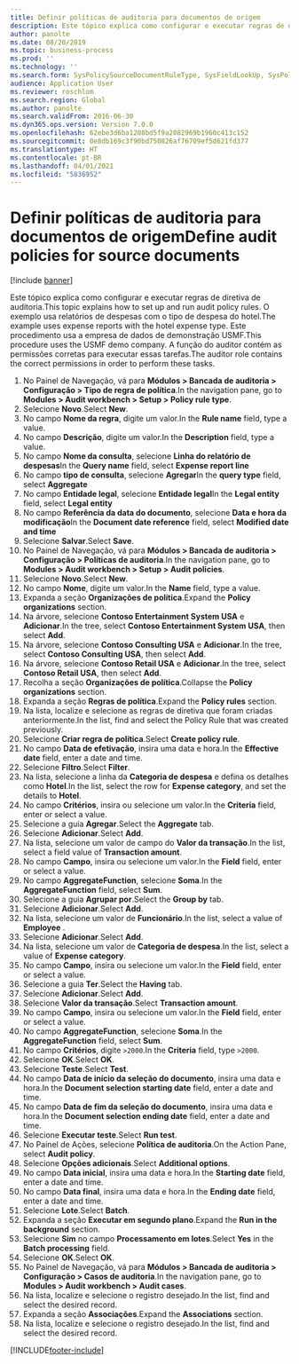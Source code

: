 ```yaml
---
title: Definir políticas de auditoria para documentos de origem
description: Este tópico explica como configurar e executar regras de diretiva de auditoria.
author: panolte
ms.date: 08/20/2019
ms.topic: business-process
ms.prod: ''
ms.technology: ''
ms.search.form: SysPolicySourceDocumentRuleType, SysFieldLookUp, SysPolicyListPage, SysPolicy, AuditPolicyRule, SysQueryForm, SysQueryFieldLookUp, AuditPolicyDateSelection, AuditPolicyAdditionalOption, BatchJob, CaseDetail
audience: Application User
ms.reviewer: roschlom
ms.search.region: Global
ms.author: panolte
ms.search.validFrom: 2016-06-30
ms.dyn365.ops.version: Version 7.0.0
ms.openlocfilehash: 62ebe3d6ba1208bd5f9a2082969b1960c413c152
ms.sourcegitcommit: 0e8db169c3f90bd750826af76709ef5d621fd377
ms.translationtype: HT
ms.contentlocale: pt-BR
ms.lasthandoff: 04/01/2021
ms.locfileid: "5836952"
---
```

# <a name="define-audit-policies-for-source-documents"></a><span data-ttu-id="3e39a-103">Definir políticas de auditoria para documentos de origem</span><span class="sxs-lookup"><span data-stu-id="3e39a-103">Define audit policies for source documents</span></span>

[!include [banner](../../includes/banner.md)]

<span data-ttu-id="3e39a-104">Este tópico explica como configurar e executar regras de diretiva de auditoria.</span><span class="sxs-lookup"><span data-stu-id="3e39a-104">This topic explains how to set up and run audit policy rules.</span></span> <span data-ttu-id="3e39a-105">O exemplo usa relatórios de despesas com o tipo de despesa do hotel.</span><span class="sxs-lookup"><span data-stu-id="3e39a-105">The example uses expense reports with the hotel expense type.</span></span> <span data-ttu-id="3e39a-106">Este procedimento usa a empresa de dados de demonstração USMF.</span><span class="sxs-lookup"><span data-stu-id="3e39a-106">This procedure uses the USMF demo company.</span></span> <span data-ttu-id="3e39a-107">A função do auditor contém as permissões corretas para executar essas tarefas.</span><span class="sxs-lookup"><span data-stu-id="3e39a-107">The auditor role contains the correct permissions in order to perform these tasks.</span></span>

1. <span data-ttu-id="3e39a-108">No Painel de Navegação, vá para **Módulos > Bancada de auditoria > Configuração > Tipo de regra de política**.</span><span class="sxs-lookup"><span data-stu-id="3e39a-108">In the navigation pane, go to **Modules > Audit workbench > Setup > Policy rule type**.</span></span>
2. <span data-ttu-id="3e39a-109">Selecione **Novo**.</span><span class="sxs-lookup"><span data-stu-id="3e39a-109">Select **New**.</span></span>
3. <span data-ttu-id="3e39a-110">No campo **Nome da regra**, digite um valor.</span><span class="sxs-lookup"><span data-stu-id="3e39a-110">In the **Rule name** field, type a value.</span></span>
4. <span data-ttu-id="3e39a-111">No campo **Descrição**, digite um valor.</span><span class="sxs-lookup"><span data-stu-id="3e39a-111">In the **Description** field, type a value.</span></span>
5. <span data-ttu-id="3e39a-112">No campo **Nome da consulta**, selecione **Linha do relatório de despesas**</span><span class="sxs-lookup"><span data-stu-id="3e39a-112">In the **Query name** field, select **Expense report line**</span></span>
6. <span data-ttu-id="3e39a-113">No campo **tipo de consulta**, selecione **Agregar**</span><span class="sxs-lookup"><span data-stu-id="3e39a-113">In the **query type** field, select **Aggregate**</span></span>
7. <span data-ttu-id="3e39a-114">No campo **Entidade legal**, selecione **Entidade legal**</span><span class="sxs-lookup"><span data-stu-id="3e39a-114">In the **Legal entity** field, select **Legal entity**</span></span>
8. <span data-ttu-id="3e39a-115">No campo **Referência da data do documento**, selecione **Data e hora da modificação**</span><span class="sxs-lookup"><span data-stu-id="3e39a-115">In the **Document date reference** field, select **Modified date and time**</span></span>
9. <span data-ttu-id="3e39a-116">Selecione **Salvar**.</span><span class="sxs-lookup"><span data-stu-id="3e39a-116">Select **Save**.</span></span>
10. <span data-ttu-id="3e39a-117">No Painel de Navegação, vá para **Módulos > Bancada de auditoria > Configuração > Políticas de auditoria**.</span><span class="sxs-lookup"><span data-stu-id="3e39a-117">In the navigation pane, go to **Modules > Audit workbench > Setup > Audit policies**.</span></span>
11. <span data-ttu-id="3e39a-118">Selecione **Novo**.</span><span class="sxs-lookup"><span data-stu-id="3e39a-118">Select **New**.</span></span>
12. <span data-ttu-id="3e39a-119">No campo **Nome**, digite um valor.</span><span class="sxs-lookup"><span data-stu-id="3e39a-119">In the **Name** field, type a value.</span></span>
13. <span data-ttu-id="3e39a-120">Expanda a seção **Organizações de política**.</span><span class="sxs-lookup"><span data-stu-id="3e39a-120">Expand the **Policy organizations** section.</span></span>
14. <span data-ttu-id="3e39a-121">Na árvore, selecione **Contoso Entertainment System USA** e **Adicionar**.</span><span class="sxs-lookup"><span data-stu-id="3e39a-121">In the tree, select **Contoso Entertainment System USA**, then select **Add**.</span></span>
15. <span data-ttu-id="3e39a-122">Na árvore, selecione **Contoso Consulting USA** e **Adicionar**.</span><span class="sxs-lookup"><span data-stu-id="3e39a-122">In the tree, select **Contoso Consulting USA**, then select **Add**.</span></span>
16. <span data-ttu-id="3e39a-123">Na árvore, selecione **Contoso Retail USA** e **Adicionar**.</span><span class="sxs-lookup"><span data-stu-id="3e39a-123">In the tree, select **Contoso Retail USA**, then select **Add**.</span></span>
17. <span data-ttu-id="3e39a-124">Recolha a seção **Organizações de política**.</span><span class="sxs-lookup"><span data-stu-id="3e39a-124">Collapse the **Policy organizations** section.</span></span>
18. <span data-ttu-id="3e39a-125">Expanda a seção **Regras de política**.</span><span class="sxs-lookup"><span data-stu-id="3e39a-125">Expand the **Policy rules** section.</span></span>
19. <span data-ttu-id="3e39a-126">Na lista, localize e selecione as regras de diretiva que foram criadas anteriormente.</span><span class="sxs-lookup"><span data-stu-id="3e39a-126">In the list, find and select the Policy Rule that was created previously.</span></span>
20. <span data-ttu-id="3e39a-127">Selecione **Criar regra de política**.</span><span class="sxs-lookup"><span data-stu-id="3e39a-127">Select **Create policy rule**.</span></span>
21. <span data-ttu-id="3e39a-128">No campo **Data de efetivação**, insira uma data e hora.</span><span class="sxs-lookup"><span data-stu-id="3e39a-128">In the **Effective date** field, enter a date and time.</span></span>
22. <span data-ttu-id="3e39a-129">Selecione **Filtro**.</span><span class="sxs-lookup"><span data-stu-id="3e39a-129">Select **Filter**.</span></span>
23. <span data-ttu-id="3e39a-130">Na lista, selecione a linha da **Categoria de despesa** e defina os detalhes como **Hotel**.</span><span class="sxs-lookup"><span data-stu-id="3e39a-130">In the list, select the row for **Expense category**, and set the details to **Hotel**.</span></span>
24. <span data-ttu-id="3e39a-131">No campo **Critérios**, insira ou selecione um valor.</span><span class="sxs-lookup"><span data-stu-id="3e39a-131">In the **Criteria** field, enter or select a value.</span></span>
25. <span data-ttu-id="3e39a-132">Selecione a guia **Agregar**.</span><span class="sxs-lookup"><span data-stu-id="3e39a-132">Select the **Aggregate** tab.</span></span>
26. <span data-ttu-id="3e39a-133">Selecione **Adicionar**.</span><span class="sxs-lookup"><span data-stu-id="3e39a-133">Select **Add**.</span></span>
27. <span data-ttu-id="3e39a-134">Na lista, selecione um valor de campo do **Valor da transação**.</span><span class="sxs-lookup"><span data-stu-id="3e39a-134">In the list, select a field value of **Transaction amount**.</span></span>
28. <span data-ttu-id="3e39a-135">No campo **Campo**, insira ou selecione um valor.</span><span class="sxs-lookup"><span data-stu-id="3e39a-135">In the **Field** field, enter or select a value.</span></span>
29. <span data-ttu-id="3e39a-136">No campo **AggregateFunction**, selecione **Soma**.</span><span class="sxs-lookup"><span data-stu-id="3e39a-136">In the **AggregateFunction** field, select **Sum**.</span></span>
30. <span data-ttu-id="3e39a-137">Selecione a guia **Agrupar por**.</span><span class="sxs-lookup"><span data-stu-id="3e39a-137">Select the **Group by** tab.</span></span>
31. <span data-ttu-id="3e39a-138">Selecione **Adicionar**.</span><span class="sxs-lookup"><span data-stu-id="3e39a-138">Select **Add**.</span></span>
32. <span data-ttu-id="3e39a-139">Na lista, selecione um valor de **Funcionário**.</span><span class="sxs-lookup"><span data-stu-id="3e39a-139">In the list, select a value of **Employee** .</span></span>
33. <span data-ttu-id="3e39a-140">Selecione **Adicionar**.</span><span class="sxs-lookup"><span data-stu-id="3e39a-140">Select **Add**.</span></span>
34. <span data-ttu-id="3e39a-141">Na lista, selecione um valor de **Categoria de despesa**.</span><span class="sxs-lookup"><span data-stu-id="3e39a-141">In the list, select a value of **Expense category**.</span></span>
35. <span data-ttu-id="3e39a-142">No campo **Campo**, insira ou selecione um valor.</span><span class="sxs-lookup"><span data-stu-id="3e39a-142">In the **Field** field, enter or select a value.</span></span>
36. <span data-ttu-id="3e39a-143">Selecione a guia **Ter**.</span><span class="sxs-lookup"><span data-stu-id="3e39a-143">Select the **Having** tab.</span></span>
37. <span data-ttu-id="3e39a-144">Selecione **Adicionar**.</span><span class="sxs-lookup"><span data-stu-id="3e39a-144">Select **Add**.</span></span>
38. <span data-ttu-id="3e39a-145">Selecione **Valor da transação**.</span><span class="sxs-lookup"><span data-stu-id="3e39a-145">Select **Transaction amount**.</span></span>
39. <span data-ttu-id="3e39a-146">No campo **Campo**, insira ou selecione um valor.</span><span class="sxs-lookup"><span data-stu-id="3e39a-146">In the **Field** field, enter or select a value.</span></span>
40. <span data-ttu-id="3e39a-147">No campo **AggregateFunction**, selecione **Soma**.</span><span class="sxs-lookup"><span data-stu-id="3e39a-147">In the **AggregateFunction** field, select **Sum**.</span></span>
41. <span data-ttu-id="3e39a-148">No campo **Critérios**, digite `>2000`.</span><span class="sxs-lookup"><span data-stu-id="3e39a-148">In the **Criteria** field, type `>2000`.</span></span>
42. <span data-ttu-id="3e39a-149">Selecione **OK**.</span><span class="sxs-lookup"><span data-stu-id="3e39a-149">Select **OK**.</span></span>
43. <span data-ttu-id="3e39a-150">Selecione **Teste**.</span><span class="sxs-lookup"><span data-stu-id="3e39a-150">Select **Test**.</span></span>
44. <span data-ttu-id="3e39a-151">No campo **Data de início da seleção do documento**, insira uma data e hora.</span><span class="sxs-lookup"><span data-stu-id="3e39a-151">In the **Document selection starting date** field, enter a date and time.</span></span>
45. <span data-ttu-id="3e39a-152">No campo **Data de fim da seleção do documento**, insira uma data e hora.</span><span class="sxs-lookup"><span data-stu-id="3e39a-152">In the **Document selection ending date** field, enter a date and time.</span></span>
46. <span data-ttu-id="3e39a-153">Selecione **Executar teste**.</span><span class="sxs-lookup"><span data-stu-id="3e39a-153">Select **Run test**.</span></span>
47. <span data-ttu-id="3e39a-154">No Painel de Ações, selecione **Política de auditoria**.</span><span class="sxs-lookup"><span data-stu-id="3e39a-154">On the Action Pane, select **Audit policy**.</span></span>
48. <span data-ttu-id="3e39a-155">Selecione **Opções adicionais**.</span><span class="sxs-lookup"><span data-stu-id="3e39a-155">Select **Additional options**.</span></span>
49. <span data-ttu-id="3e39a-156">No campo **Data inicial**, insira uma data e hora.</span><span class="sxs-lookup"><span data-stu-id="3e39a-156">In the **Starting date** field, enter a date and time.</span></span>
50. <span data-ttu-id="3e39a-157">No campo **Data final**, insira uma data e hora.</span><span class="sxs-lookup"><span data-stu-id="3e39a-157">In the **Ending date** field, enter a date and time.</span></span>
51. <span data-ttu-id="3e39a-158">Selecione **Lote**.</span><span class="sxs-lookup"><span data-stu-id="3e39a-158">Select **Batch**.</span></span>
52. <span data-ttu-id="3e39a-159">Expanda a seção **Executar em segundo plano**.</span><span class="sxs-lookup"><span data-stu-id="3e39a-159">Expand the **Run in the background** section.</span></span>
53. <span data-ttu-id="3e39a-160">Selecione **Sim** no campo **Processamento em lotes**.</span><span class="sxs-lookup"><span data-stu-id="3e39a-160">Select **Yes** in the **Batch processing** field.</span></span>
54. <span data-ttu-id="3e39a-161">Selecione **OK**.</span><span class="sxs-lookup"><span data-stu-id="3e39a-161">Select **OK**.</span></span>
55. <span data-ttu-id="3e39a-162">No Painel de Navegação, vá para **Módulos > Bancada de auditoria > Configuração > Casos de auditoria**.</span><span class="sxs-lookup"><span data-stu-id="3e39a-162">In the navigation pane, go to **Modules > Audit workbench > Audit cases**.</span></span>
56. <span data-ttu-id="3e39a-163">Na lista, localize e selecione o registro desejado.</span><span class="sxs-lookup"><span data-stu-id="3e39a-163">In the list, find and select the desired record.</span></span>
57. <span data-ttu-id="3e39a-164">Expanda a seção **Associações**.</span><span class="sxs-lookup"><span data-stu-id="3e39a-164">Expand the **Associations** section.</span></span>
58. <span data-ttu-id="3e39a-165">Na lista, localize e selecione o registro desejado.</span><span class="sxs-lookup"><span data-stu-id="3e39a-165">In the list, find and select the desired record.</span></span>



[!INCLUDE[footer-include](../../../includes/footer-banner.md)]